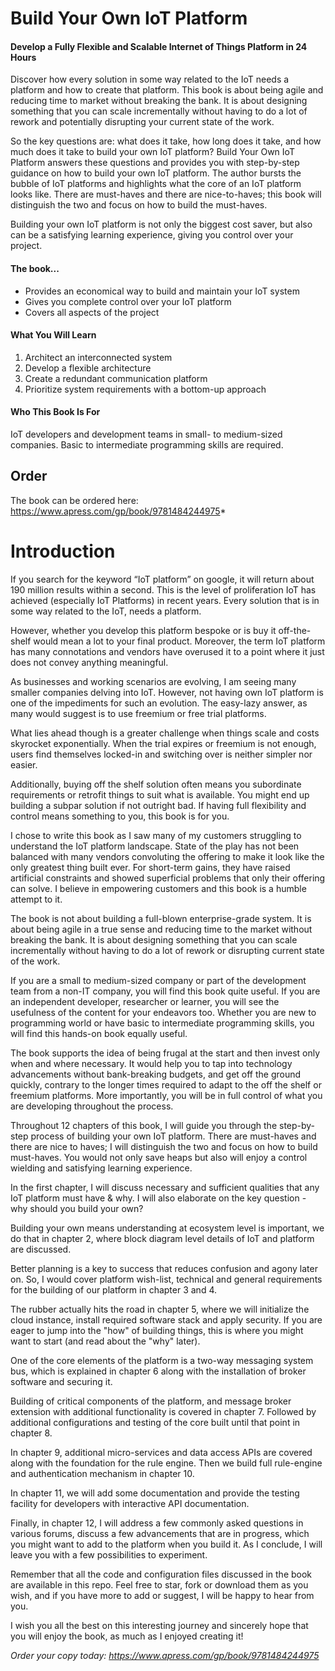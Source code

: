 # Build Your Own IoT Platform

#### Develop a Fully Flexible and Scalable Internet of Things Platform in 24 Hours
Discover how every solution in some way related to the IoT needs a platform and how to create that platform. This book is about being agile and reducing time to market without breaking the bank. It is about designing something that you can scale incrementally without having to do a lot of rework and potentially disrupting your current state of the work. 

So the key questions are: what does it take, how long does it take, and how much does it take to build your own IoT platform? Build Your Own IoT Platform answers these questions and provides you with step-by-step guidance on how to build your own IoT platform. The author bursts the bubble of IoT platforms and highlights what the core of an IoT platform looks like. There are must-haves and there are nice-to-haves; this book will distinguish the two and focus on how to build the must-haves.

Building your own IoT platform is not only the biggest cost saver, but also can be a satisfying learning experience, giving you control over your project.

#### The book...
* Provides an economical way to build and maintain your IoT system
* Gives you complete control over your IoT platform
* Covers all aspects of the project

#### What You Will Learn
1. Architect an interconnected system
2. Develop a flexible architecture
3. Create a redundant communication platform
4. Prioritize system requirements with a bottom-up approach

#### Who This Book Is For
IoT developers and development teams in small- to medium-sized companies. Basic to intermediate programming skills are required. 

## Order
The book can be ordered here: https://www.apress.com/gp/book/9781484244975*


# Introduction
If you search for the keyword “IoT platform” on google, it will return about 190 million results within a second. This is the level of proliferation IoT has achieved (especially IoT Platforms) in recent years. Every solution that is in some way related to the IoT, needs a platform.

However, whether you develop this platform bespoke or is buy it off-the-shelf would mean a lot to your final product. Moreover, the term IoT platform has many connotations and vendors have overused it to a point where it just does not convey anything meaningful.

As businesses and working scenarios are evolving, I am seeing many smaller companies delving into IoT. However, not having own IoT platform is one of the impediments for such an evolution. The easy-lazy answer, as many would suggest is to use freemium or free trial platforms.

What lies ahead though is a greater challenge when things scale and costs skyrocket exponentially. When the trial expires or freemium is not enough, users find themselves locked-in and switching over is neither simpler nor easier.

Additionally, buying off the shelf solution often means you subordinate requirements or retrofit things to suit what is available. You might end up building a subpar solution if not outright bad. If having full flexibility and control means something to you, this book is for you.

I chose to write this book as I saw many of my customers struggling to understand the IoT platform landscape. State of the play has not been balanced with many vendors convoluting the offering to make it look like the only greatest thing built ever. For short-term gains, they have raised artificial constraints and showed superficial problems that only their offering can solve. I believe in empowering customers and this book is a humble attempt to it.

The book is not about building a full-blown enterprise-grade system. It is about being agile in a true sense and reducing time to the market without breaking the bank. It is about designing something that you can scale incrementally without having to do a lot of rework or disrupting current state of the work.

If you are a small to medium-sized company or part of the development team from a non-IT company, you will find this book quite useful. If you are an independent developer, researcher or learner, you will see the usefulness of the content for your endeavors too. Whether you are new to programming world or have basic to intermediate programming skills, you will find this hands-on book equally useful.

The book supports the idea of being frugal at the start and then invest only when and where necessary. It would help you to tap into technology advancements without bank-breaking budgets, and get off the ground quickly, contrary to the longer times required to adapt to the off the shelf or freemium platforms. More importantly, you will be in full control of what you are developing throughout the process.

Throughout 12 chapters of this book, I will guide you through the step-by-step process of building your own IoT platform. There are must-haves and there are nice to haves; I will distinguish the two and focus on how to build must-haves. You would not only save heaps but also will enjoy a control wielding and satisfying learning experience.

In the first chapter, I will discuss necessary and sufficient qualities that any IoT platform must have & why. I will also elaborate on the key question - why should you build your own?

Building your own means understanding at ecosystem level is important, we do that in chapter 2, where block diagram level details of IoT and platform are discussed.

Better planning is a key to success that reduces confusion and agony later on. So, I would cover platform wish-list, technical and general requirements for the building of our platform in chapter 3 and 4.

The rubber actually hits the road in chapter 5, where we will initialize the cloud instance, install required software stack and apply security. If you are eager to jump into the "how" of building things, this is where you might want to start (and read about the "why" later).

One of the core elements of the platform is a two-way messaging system bus, which is explained in chapter 6 along with the installation of broker software and securing it.

Building of critical components of the platform, and message broker extension with additional functionality is covered in chapter 7. Followed by additional configurations and testing of the core built until that point in chapter 8.

In chapter 9, additional micro-services and data access APIs are covered along with the foundation for the rule engine. Then we build full rule-engine and authentication mechanism in chapter 10.

In chapter 11, we will add some documentation and provide the testing facility for developers with interactive API documentation.

Finally, in chapter 12, I will address a few commonly asked questions in various forums, discuss a few advancements that are in progress, which you might want to add to the platform when you build it. As I conclude, I will leave you with a few possibilities to experiment.

Remember that all the code and configuration files discussed in the book are available in this repo. Feel free to star, fork or download them as you wish, and if you have more to add or suggest, I will be happy to hear from you.

I wish you all the best on this interesting journey and sincerely hope that you will enjoy the book, as much as I enjoyed creating it!

*Order your copy today: https://www.apress.com/gp/book/9781484244975*
